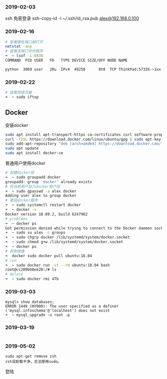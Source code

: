 ### 2019-02-03
ssh 免密登录
ssh-copy-id -i ~/.ssh/id_rsa.pub alex@192.168.0.100

### 2019-02-16

```bash
# 查看哪些端口被打开
netstat -anp
# 查看该端口号的程序
➜  ~ lsof -i:8838 
COMMAND  PID USER   FD   TYPE DEVICE SIZE/OFF NODE NAME

python  3869 user   20u  IPv4  49250      0t0  TCP ThinkPad:57326->1xx.2x.37.1xx
```

### 2019-02-22

```bash
# 查看网络流量
➜  ~ sudo iftop  
```

## Docker
安装docker
```bash
sudo apt install apt-transport-https ca-certificates curl software-properties-common
curl -fsSL https://download.docker.com/linux/ubuntu/gpg | sudo apt-key add -
sudo add-apt-repository "deb [arch=amd64] https://download.docker.com/linux/ubuntu bionic test"
sudo apt update
sudo apt install docker-ce
```
普通用户使用docker
```bash
# 创建docker组
➜  ~ sudo groupadd docker
groupadd: group 'docker' already exists
# 将当前用户加入docker用户组
➜  ~ sudo gpasswd -a alex docker
Adding user alex to group docker
# 重启docker服务
➜  ~ sudo systemctl restart docker
➜  ~ docker -v
Docker version 18.09.2, build 6247962
# problems
➜  ~ docker ps                    
Got permission denied while trying to connect to the Docker daemon socket at unix:///var/run/docker.sock: Get http://%2Fvar%2Frun%2Fdocker.sock/v1.39/containers/json: dial unix /var/run/docker.sock: connect: permission denied
➜  ~ sudo su alex -c groups 
➜  ~ sudo chgrp docker /lib/systemd/system/docker.socket
➜  ~ sudo chmod g+w /lib/systemd/system/docker.socket
➜  ~ docker ps                              
# 获取镜像
➜  docker sudo docker pull ubuntu:18.04
# run
➜  ~ sudo docker run -it --rm ubuntu:18.04 bash
root@cc209b60ee20:/# ls
# delete
➜  ~ sudo docker rmi 47b
```

### 2019-03-03

```shell
mysql> show databases;
ERROR 1449 (HY000): The user specified as a definer ('mysql.infoschema'@'localhost') does not exist
➜  ~ mysql_upgrade -u root -p
```

### 2019-03-19

```shell

```

### 2019-05-02
```shell
sudo apt-get remove zsh
zsh没卸载干净，无法使用sudo。
```
登陆
